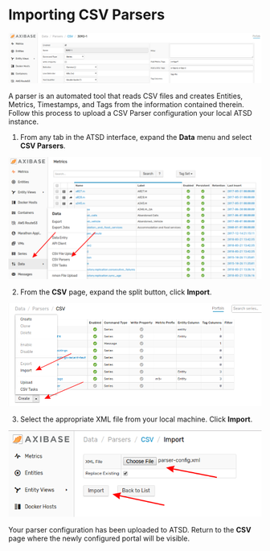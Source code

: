# Importing CSV Parsers 

![](images/parser.png)

A parser is an automated tool that reads CSV files and creates Entities, Metrics, Timestamps, and Tags from the information contained therein. Follow this process to upload a CSV Parser configuration your local ATSD instance.

1. From any tab in the ATSD interface, expand the **Data** menu and select **CSV Parsers**.

![](images/data-csv-path.png)

2. From the **CSV** page, expand the split button, click **Import**.

![](images/csv-import.png)

3. Select the appropriate XML file from your local machine. Click **Import**.

![](images/import-parser-config.png)

Your parser configuration has been uploaded to ATSD. Return to the **CSV** page where the newly configured portal will be visible.
